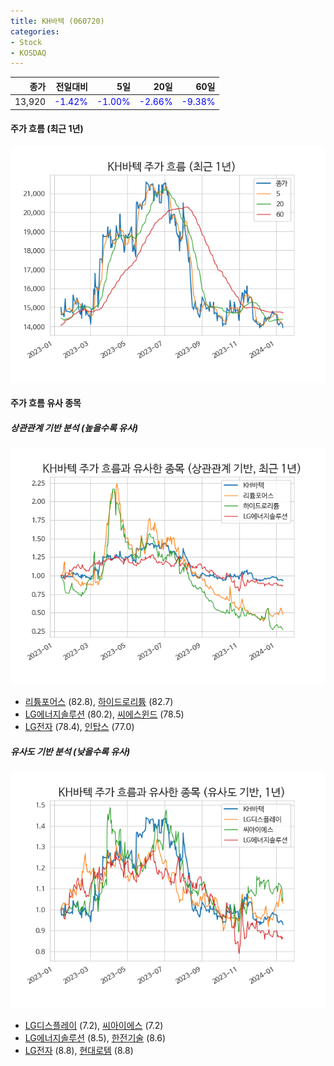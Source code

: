 ```yaml
---
title: KH바텍 (060720)
categories:
- Stock
- KOSDAQ
---
```


|종가|전일대비|5일|20일|60일|
|---:|-------:|--:|---:|---:|
|13,920|<span style="color: blue">-1.42%</span>|<span style="color: blue">-1.00%</span>|<span style="color: blue">-2.66%</span>|<span style="color: blue">-9.38%</span>|

<!-- more -->


#### 주가 흐름 (최근 1년)
![060720](/assets/images/stock/060720.png)


#### 주가 흐름 유사 종목


##### 상관관계 기반 분석 (높을수록 유사)
![060720](/assets/images/stock/060720_corr.png)
- [리튬포어스](/073570/) (82.8), [하이드로리튬](/101670/) (82.7)
- [LG에너지솔루션](/373220/) (80.2), [씨에스윈드](/112610/) (78.5)
- [LG전자](/066570/) (78.4), [인탑스](/049070/) (77.0)


##### 유사도 기반 분석 (낮을수록 유사)	
![060720](/assets/images/stock/060720_sim.png)
- [LG디스플레이](/034220/) (7.2), [씨아이에스](/222080/) (7.2)
- [LG에너지솔루션](/373220/) (8.5), [한전기술](/052690/) (8.6)
- [LG전자](/066570/) (8.8), [현대로템](/064350/) (8.8)